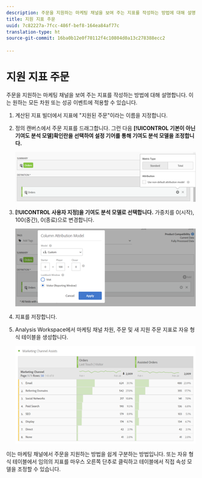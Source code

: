 ```yaml
---
description: 주문을 지원하는 마케팅 채널을 보여 주는 지표를 작성하는 방법에 대해 설명합니다. 이는 원하는 모든 차원 또는 성공 이벤트에 적용할 수 있습니다.
title: 지원 지표 주문
uuid: 7c82227a-7fcc-486f-bef8-164ea84af77c
translation-type: ht
source-git-commit: 16ba0b12e0f70112f4c10804d0a13c278388ecc2

---
```



# 지원 지표 주문

주문을 지원하는 마케팅 채널을 보여 주는 지표를 작성하는 방법에 대해 설명합니다. 이는 원하는 모든 차원 또는 성공 이벤트에 적용할 수 있습니다.

1. 계산된 지표 빌더에서 지표에 "지원된 주문"이라는 이름을 지정합니다.
1. 정의 캔버스에서 주문 지표를 드래그합니다. 그런 다음 **[!UICONTROL 기본이 아닌 기여도 분석 모델]확인란을 선택하여 설정 기어를 통해 기여도 분석 모델을 조정합니다.**

   ![](assets/attr-model.png)

1. **[!UICONTROL 사용자 지정]을 기여도 분석 모델로 선택합니다.** 가중치를 0(시작), 100(중간), 0(종료)으로 변경합니다.

   ![](assets/custom-attr-model.png)

1. 지표를 저장합니다.
1. Analysis Workspace에서 마케팅 채널 차원, 주문 및 새 지원 주문 지표로 자유 형식 테이블을 생성합니다.

   ![](assets/mktg-channel-assists.png)

이는 마케팅 채널에서 주문을 지원하는 방법을 쉽게 구분하는 방법입니다. 또는 자유 형식 테이블에서 임의의 지표를 마우스 오른쪽 단추로 클릭하고 테이블에서 직접 속성 모델을 조정할 수 있습니다.

